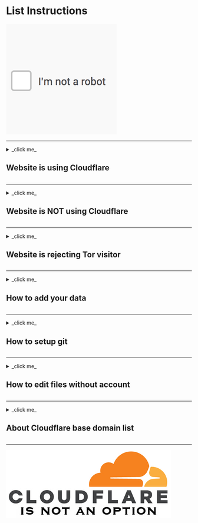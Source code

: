 # List Instructions

![](image/imnotarobot.gif)

---

<details>
<summary>_click me_

## Website is using Cloudflare
</summary>


- **Cloudflare users** | [**List Directory**](cloudflare_users/)

| List name | Description |
| -------- | -------- |
| /domain/cloudflare_?.txt     | Split files (base domain)     |
| ex_cloudflare_users.md     | Domains which used Cloudflare in the past, not anymore     |
| cloudflare_supporter.txt | who is using Cloudflare or endorsing Cloudflare. (URL only) |


- **Cloudflare Corporation** | [**List Directory**](cloudflare_inc/)

| List name | Description |
| -------- | -------- |
| cloudflare_CIDR_v4.txt     | IPv4 CIDR owned by Cloudflare     |
| cloudflare_CIDR_v6.txt     | IPv6 CIDR owned by Cloudflare     |
| cloudflare_range_v4.txt | IPv4 range owned by Cloudflare |
| cloudflare_owned_ASN.txt     | AS network owned by Cloudflare    |
| cloudflare_owned_NS.txt     | Name Server owned by Cloudflare    |
| cloudflare_owned_domains.txt     | Domains owned by Cloudflare     |
| cloudflare_owned_onions.txt     | Tor .onions owned by Cloudflare     |
| cloudflare_members.md | Cloudflare employer, employee, ex-employee |


**How to detect Cloudflare?**

There are many ways to detect it:

- Add-on "[Bloku Cloudflaron MITM-Atakon](subfiles/about.bcma.md)" will help your Cloudflare collection.
- Add-on "[Ĉu ligoj estas vundeblaj al MITM-atako?](subfiles/about.ismm.md)" will tell you which link is Cloudflared.
- Visit a website via Tor or VPN, and you will be greeted by "_Attention Required! Cloudflare_" or "_Checking your browser_" webpage.
- Use "Is MITM?" webpage. [Clearnet](https://sercxi.eu.org/ss/tool_ismitm.php) / [Tor](https://sercxi.nnpaefp7pkadbxxkhz2agtbv2a4g5sgo2fbmv3i7czaua354334uqqad.onion/ss/tool_ismitm.php)
- Search [cloudflare domain list](cloudflare_users/domain/). Karma's ["Find Cloudflare Domains" API](http://avrynpc2q7pknqa3ucf5tvjcwad5nxvxgwnzvl2b6dx6uo4f7nc7zzqd.onion/a/is_cf.php)
- Dig "[NS record](https://www.digwebinterface.com/?hostnames=emsisoft.com&type=NS&ns=resolver&useresolver=8.8.4.4&nameservers=)" of the domain.

```
emsisoft.com.		21599	IN	NS	bella.ns.cloudflare.com.
emsisoft.com.		21599	IN	NS	dom.ns.cloudflare.com.
```

- Dig "[A record](https://www.digwebinterface.com/?hostnames=dev.qubes-os.org&type=A&ns=resolver&useresolver=8.8.4.4&nameservers=)" of the FQDN, then [check the IP's owner](https://ipinfo.io/104.18.228.122).

```
dev.qubes-os.org.	299	IN	A	104.18.228.122

ASN AS13335 Cloudflare, Inc.
Organization Cloudflare, Inc.
Route 104.18.224.0/20
```

```
IMPORTANT: Please add only "Base Domain"

    if "community.example.com" is using Cloudflare
        add "example.com"

    if "www.example.co.uk" is using Cloudflare
        add "example.co.uk"

    if "example.net" is using Cloudflare
        add "example.net"

... to /split/cloudflare_e.txt
```

**But the website X no longer using Cloudflare!**

Are you sure? *Remove* it from /split/ list and *add* to "[ex_cloudflare_users.md](cloudflare_users/ex_cloudflare_users.md)".

</details>

------

<details>
<summary>_click me_

## Website is NOT using Cloudflare
</summary>


- **Non-Cloudflare CDN users** | [**List Directory**](not_cloudflare/)

| List name | Description |
| -------- | -------- |
| /cidr_data/?.txt     |  CIDR, ASN, NS    |

```
CDN_Code

Z1 Amazon
Z2 Akamai
//Z3 Cloudflare
Z4 Imperva
Z5 Google
Z6 Microsoft
Z7 INAP
Z8 Sucuri
Z9 Fastly
```

- Add-on "[Kiu retejo malakceptis min?](subfiles/about.urjm.md)" will help your domain collection.


![](image/siteground.jpg)

- Above is how Siteground-hosted([INAP](https://www.inap.com/press-release/inap-completes-acquisition-singlehop/);[Singlehop](https://www.siteground.com/blog/siteground-partners-singlehop/)) sites often appear to Tor visitors when timeouts/tarpitting doesn't occur.

Some websites combine other companies (e.g. Amazon AWS, Google Cloud, DDoS-GUARD) _with_ the Cloudflare business model.

![](image/cloudflare_with_ddosguard.jpg)

</details>

------

<details>
<summary>_click me_

## Website is rejecting Tor visitor
</summary>


- **Anti-Tor users** | [**List Directory**](anti-tor_users/)

| List name | Description |
| -------- | -------- |
| /fqdn/attd.txt     | **Block Tor access** Split files, Everything (FQDN)     |
| hostility.md | **Does NOT block Tor access** Domain and Comment |


- Add-on "[Kiu retejo malakceptis min?](subfiles/about.urjm.md)" will help your domain collection.
- Add-on "[Ĉu ĉi tiuj ligoj blokos Tor-uzanton?](subfiles/about.isat.md)" will tell you which link rejected Tor visitor.
- Search [anti-tor fqdn list](anti-tor_users/fqdn/). Karma's ["Find Anti-Tor FQDN" API](http://avrynpc2q7pknqa3ucf5tvjcwad5nxvxgwnzvl2b6dx6uo4f7nc7zzqd.onion/a/is_at.php)

![](image/tor_nontor_diff.jpg)

- Some news websites are lying to Tor users. You can read their website if you are not using Tor nor VPN. If you visit their website over Tor, they just say "_Sorry, article not found_".

![](image/imunify360.jpg)

- [Imunify360](https://web.archive.org/web/20200617160904/https://www.imunify360.com/) is not so [intelligent](https://whc.ca/blog/introducing-imunify360-your-new-intelligent-firewall/) because it is blocking real human.

- Some famous mail subscription service and some ISP websites are displaying "Maintenance" page if you visit them over Tor.

**How can you trust their sites if they are not treating everyone equally?**


```

About "Anti-Tor FQDN list" (attd*.txt)

www.example.com
   ---> www.example.com denied/bullied Tor visitor.

?.akamaiedge.net
   ---> subdomain of akamaiedge.net is denied Tor user.
   * unique hostname will be masked as "?" for privacy reason

senate.gov
   ---> base domain denied/harassed/challenged human who're using Tor.

```

If your website is on this list, you better talk with your network administrator.

**But my website X no longer blocking Tor users!**

Are you sure? There are two ways to remove yourself.
First option is just _*remove* it from the list_ and _create a pull request_.
Second option is _wait 1 year_. Our system will revisit your website as a Tor user.

If you're not blocking Tor users, you will be removed automatically.

- If your website is using Cloudflare
 - There's a higher chance that we receive rejection webpage from Cloudflare. Do not use cloudflare.

</details>

------

<details>
<summary>_click me_

## How to add your data
</summary>


A or B will be enough. Thank you for your contribution.

> Type A: Push to Codeberg

1. Log in to *Codeberg*.
  - **WARNING**: Do note that Codeberg is blocking temporary email services and some minor email providers(not temporary email).
  - If you're Tor user, we recommend 'type B'.
2. Click "*Fork*" button. (top-left corner)
3. Edit text file.
4. Click *Double-arrow* button to create a *new pull request*.

> Type B: Just scan the FQDN

- Cloudflare
  - Scan FQDN on "[Is MITM?](https://sercxi.nnpaefp7pkadbxxkhz2agtbv2a4g5sgo2fbmv3i7czaua354334uqqad.onion/ss/tool_ismitm.php)" webpage.
  - Or: Use add-on "[Ĉu ligoj estas vundeblaj al MITM-atako?](subfiles/about.ismm.md)"
  - Or: Use "_MITM test_" API.
    - e.g. `curl -x socks5h://127.0.0.1:9050 -k --http2 (API URL)ismitm.php?f=www.emsisoft.com`
- Anti-TOR
  - Use "_Is it blocking Tor?_" API.
    - e.g. `curl -x socks5h://127.0.0.1:9050 -k --http2 (API URL)is_antitor.php?f=www.cloudflare.com`
  - Or: Use add-on "[Ĉu ĉi tiuj ligoj blokos Tor-uzanton?](subfiles/about.isat.md)"

Public API Details [ℹ](https://sercxi.nnpaefp7pkadbxxkhz2agtbv2a4g5sgo2fbmv3i7czaua354334uqqad.onion/#!op=info/api)
<br>
Your contribution will be pushed to Codeberg automatically within a week.

</details>

------

<details>
<summary>_click me_

## How to setup git
</summary>


This procedure will give you a stop_cloudflare fork with a privacy-respecting configuration to do pushes with SSH over Tor using `git.fuwafuwa.moe`.
Below procedure is designed for _Linux_.
The first step covers Windows too, but these instructions probably
need more adaptations for Windows and other platforms.


- Linux: `aptitude install git tor ssh`
- Windows: Download `PortableGit` from [Github](https://github.com/git-for-windows/) & run `git-bash.exe`

1. Install Git, SSH(Not Windows), and Tor (if you haven't already)
1. Create a `git.fuwafuwa.moe` account (username "snowden" will be used for this example)
  - **NOTICE**: Codeberg is blocking temporary email services and some minor email providers(not temporary email).
1. Create an SSH key pair `$ ssh-keygen -t rsa -N '' -C 'snowden at codeberg' -f "$HOME"/.ssh/id_rsa_mrsnowden`
1. Edit `$HOME/.ssh/config`:
```
    host git.fuwafuwa.moe
         hostname     git.fuwafuwa.moe
         ForwardX11   no
         ProxyCommand connect -4 -S 127.0.0.1:9050 $(tor-resolve %h 127.0.0.1:9050) %p
    host mrsnowden
         IdentityFile /home/user/.ssh/id_rsa_mrsnowden
```

1. copy `"$HOME"/.ssh/id_rsa_mrsnowden.pub` to clipboard
1. git.fuwafuwa.moe > settings > SSH/GPG Keys > add key (paste from clipboard)
1. $ `firefox https://git.fuwafuwa.moe/you/stop_cloudflare`
1. fork it (top right corner)
1. go to the directory you want the project to be rooted in (hereafter we'll call it `$project_root`).
1. anonymously download your fork: $ `git clone git@mrsnowden:crimeflare/stop_cloudflare.git`
1. edit `$project_root/stop_cloudflare/.git/config` to include the account name and email address that will be on every commit, as well as the URL:
```
[user]
        email = BM-yadayadayada6fgnLfybVnCcWf25AGZcgg@bitmessage.ch
        name = snowden
[remote "origin"]
        url = git@mrsnowden:snowden/stop_cloudflare.git
     	fetch = +refs/heads/*:refs/remotes/origin/*
[remote "upstream"]
        url = git@mrsnowden:crimeflare/stop_cloudflare.git
     	fetch = +refs/heads/*:refs/remotes/origin/*
[branch "master"]
	remote = origin
	merge = refs/heads/master
```

1. make your first change
1. (from `$project_root`) $ `git add . -u -n`
1. check that the files listed are what you changed and intend to push upstream
1. if yes: `$ git add . -u`
1. $ `git commit -m 'description of first change'`
1. $ `git push origin master`
1. $ `firefox https://git.fuwafuwa.moe/you/stop_cloudflare`
1. make a new pull request

&nbsp;

Whenever git operates on the stop_cloudflare project, all connections
to codeberg are automatically over Tor with this configuration
(because the `url` in `.git/config` references the virtual host
`mrsnowden` in `~/.ssh/config`).

</details>

------

<details>
<summary>_click me_

## How to edit files without account
</summary>

It is possible to edit any files on this repository using shared editor. If you wish to collaborate anonymously, contact and show us how much activism you have done. You'll need a computer.

</details>

------

<details>
<summary>_click me_

## About Cloudflare base domain list
</summary>


Our mission is clear - `stay away from Cloudflare`.

If the `subdomain.example.com` is cloudflared, we add `example.com` to the database. (`subdomain.example.com` is the sub-domain of `example.com`. Only `the owner` of `example.com` can create sub-domain)

Even if `whatever.example.com` is _not_ behind cloudflare we _will_ raise a warning, because the base domain `example.com` is `cloudflare user`.

`The owner` of `example.com` can enable Cloudflare to `whatever.example.com` at any time without user's notice. It can be done from `dash.cloudflare.com` webpage or hitting `Cloudflare API`. `The owner` is supporting `Cloudflare` and this is severe `security risk`.

Until `the owner` completely stop using Cloudflare service for `example.com`, we _do not_ remove `example.com` from the database.

There is `no exception`.

```

"amazonpayments.com"

$ getweb --headonly https://pages.amazonpayments.com/robots.txt

cf-cache-status: HIT
expect-ct: max-age=604800, report-uri="https://report-uri.cloudflare.com/cdn-cgi/beacon/expect-ct"
alt-svc: h2="cflare******.onion:443"; ma=86400; persist=1
server: cloudflare
cf-ray: XXXXXXXXXXX-YYY

```

If `the owner` moved away from `cloudflare` **completely**, you are welcome to add `example.com` to the "[ex_cloudflare_users.md](cloudflare_users/ex_cloudflare_users.md)" - after checking `example.com` with online tool below.


1. Open "`Is MITM?`" webpage.

2. Input `gitlab.com` and click `Scan`.

3. Click `test` for detailed scan.

4. If you got `--- Finish ---`, the domain _might_ stopped using Cloudflare.

We'll _investigate_ and remove it _if_ it is true.<br>
You may prioritize your review request by contacting us if you are in a hurry.

5. [Optional] Wait some days and scan again to see whether the domain is removed.


`Only a few Cloudflare user leave Cloudflare. False positive is uncommon.`

</details>

---

![](image/cfisnotanoption.jpg)
